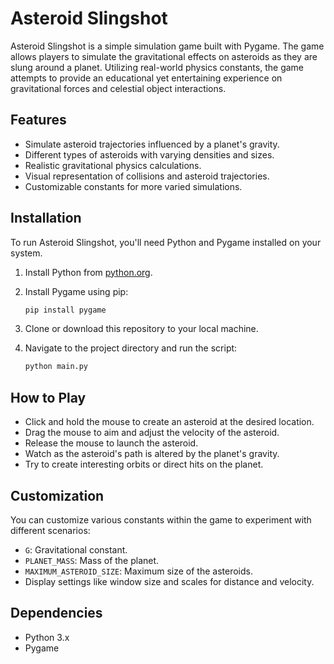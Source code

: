 # Asteroid Slingshot

Asteroid Slingshot is a simple simulation game built with Pygame. The game allows players to simulate the gravitational effects on asteroids as they are slung around a planet. Utilizing real-world physics constants, the game attempts to provide an educational yet entertaining experience on gravitational forces and celestial object interactions.

## Features

- Simulate asteroid trajectories influenced by a planet's gravity.
- Different types of asteroids with varying densities and sizes.
- Realistic gravitational physics calculations.
- Visual representation of collisions and asteroid trajectories.
- Customizable constants for more varied simulations.

## Installation

To run Asteroid Slingshot, you'll need Python and Pygame installed on your system.

1. Install Python from [python.org](https://www.python.org/downloads/).
2. Install Pygame using pip:

   ```sh
   pip install pygame
   ```

3. Clone or download this repository to your local machine.

4. Navigate to the project directory and run the script:

   ```sh
   python main.py
   ```

## How to Play

- Click and hold the mouse to create an asteroid at the desired location.
- Drag the mouse to aim and adjust the velocity of the asteroid.
- Release the mouse to launch the asteroid.
- Watch as the asteroid's path is altered by the planet's gravity.
- Try to create interesting orbits or direct hits on the planet.

## Customization

You can customize various constants within the game to experiment with different scenarios:

- `G`: Gravitational constant.
- `PLANET_MASS`: Mass of the planet.
- `MAXIMUM_ASTEROID_SIZE`: Maximum size of the asteroids.
- Display settings like window size and scales for distance and velocity.

## Dependencies

- Python 3.x
- Pygame
